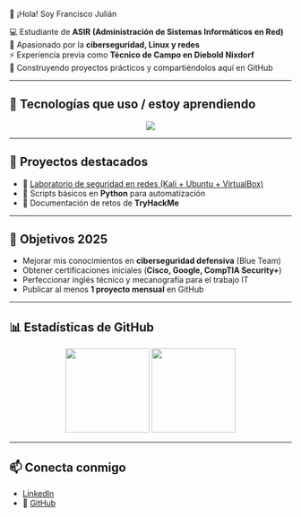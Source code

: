  👋 ¡Hola! Soy Francisco Julián  

💻 Estudiante de **ASIR (Administración de Sistemas Informáticos en Red)**  
🔐 Apasionado por la **ciberseguridad, Linux y redes**  
⚡ Experiencia previa como **Técnico de Campo en Diebold Nixdorf**  
📂 Construyendo proyectos prácticos y compartiéndolos aquí en GitHub  

---

## 🚀 Tecnologías que uso / estoy aprendiendo  
<p align="center">
  <img src="https://skillicons.dev/icons?i=linux,windows,python,bash,git,github,vscode,virtualbox" />
</p>

---

## 📂 Proyectos destacados  
- 🔗 [Laboratorio de seguridad en redes (Kali + Ubuntu + VirtualBox)](https://github.com/pacojuliancuesta/lab-red-seguridad)  
- 🔗 Scripts básicos en **Python** para automatización  
- 🔗 Documentación de retos de **TryHackMe**  

---

## 🌱 Objetivos 2025  
- Mejorar mis conocimientos en **ciberseguridad defensiva** (Blue Team)  
- Obtener certificaciones iniciales (**Cisco, Google, CompTIA Security+**)  
- Perfeccionar inglés técnico y mecanografía para el trabajo IT  
- Publicar al menos **1 proyecto mensual** en GitHub  

---

## 📊 Estadísticas de GitHub  
<p align="center">
  <img src="https://github-readme-stats.vercel.app/api?username=pacojuliancuesta&show_icons=true&theme=tokyonight" height="150"/>  
  <img src="https://github-readme-stats.vercel.app/api/top-langs/?username=pacojuliancuesta&layout=compact&theme=tokyonight" height="150"/>
</p>

---

## 📫 Conecta conmigo  
- [LinkedIn](www.linkedin.com/in/franciscojuliáncuesta-bbbb25296)  
- 📂 [GitHub](https://github.com/pacojuliancuesta)
